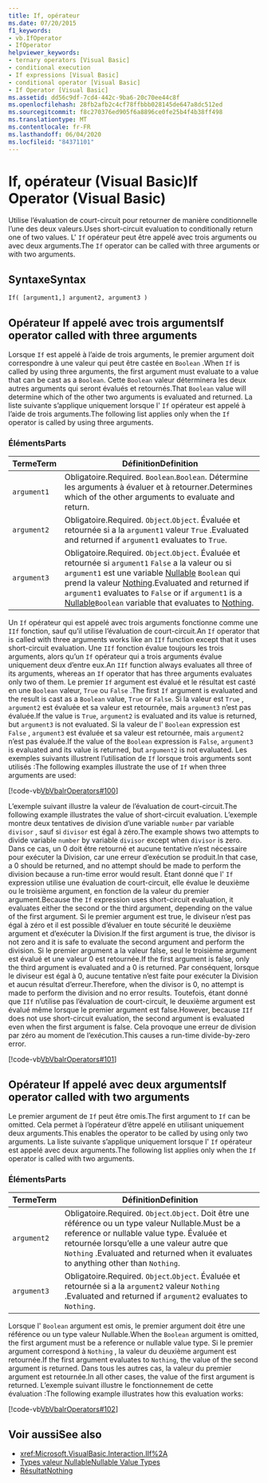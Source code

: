 ```yaml
---
title: If, opérateur
ms.date: 07/20/2015
f1_keywords:
- vb.IfOperator
- IfOperator
helpviewer_keywords:
- ternary operators [Visual Basic]
- conditional execution
- If expressions [Visual Basic]
- conditional operator [Visual Basic]
- If Operator [Visual Basic]
ms.assetid: dd56c9df-7cd4-442c-9ba6-20c70ee44c8f
ms.openlocfilehash: 28fb2afb2c4cf78ffbbb028145de647a8dc512ed
ms.sourcegitcommit: f8c270376ed905f6a8896ce0fe25b4f4b38ff498
ms.translationtype: MT
ms.contentlocale: fr-FR
ms.lasthandoff: 06/04/2020
ms.locfileid: "84371101"
---
```

# <a name="if-operator-visual-basic"></a><span data-ttu-id="d0bb7-102">If, opérateur (Visual Basic)</span><span class="sxs-lookup"><span data-stu-id="d0bb7-102">If Operator (Visual Basic)</span></span>

<span data-ttu-id="d0bb7-103">Utilise l’évaluation de court-circuit pour retourner de manière conditionnelle l’une des deux valeurs.</span><span class="sxs-lookup"><span data-stu-id="d0bb7-103">Uses short-circuit evaluation to conditionally return one of two values.</span></span> <span data-ttu-id="d0bb7-104">L' `If` opérateur peut être appelé avec trois arguments ou avec deux arguments.</span><span class="sxs-lookup"><span data-stu-id="d0bb7-104">The `If` operator can be called with three arguments or with two arguments.</span></span>

## <a name="syntax"></a><span data-ttu-id="d0bb7-105">Syntaxe</span><span class="sxs-lookup"><span data-stu-id="d0bb7-105">Syntax</span></span>

```vb
If( [argument1,] argument2, argument3 )
```

## <a name="if-operator-called-with-three-arguments"></a><span data-ttu-id="d0bb7-106">Opérateur If appelé avec trois arguments</span><span class="sxs-lookup"><span data-stu-id="d0bb7-106">If operator called with three arguments</span></span>

<span data-ttu-id="d0bb7-107">Lorsque `If` est appelé à l’aide de trois arguments, le premier argument doit correspondre à une valeur qui peut être castée en `Boolean` .</span><span class="sxs-lookup"><span data-stu-id="d0bb7-107">When `If` is called by using three arguments, the first argument must evaluate to a value that can be cast as a `Boolean`.</span></span> <span data-ttu-id="d0bb7-108">Cette `Boolean` valeur déterminera les deux autres arguments qui seront évalués et retournés.</span><span class="sxs-lookup"><span data-stu-id="d0bb7-108">That `Boolean` value will determine which of the other two arguments is evaluated and returned.</span></span> <span data-ttu-id="d0bb7-109">La liste suivante s’applique uniquement lorsque l' `If` opérateur est appelé à l’aide de trois arguments.</span><span class="sxs-lookup"><span data-stu-id="d0bb7-109">The following list applies only when the `If` operator is called by using three arguments.</span></span>

### <a name="parts"></a><span data-ttu-id="d0bb7-110">Éléments</span><span class="sxs-lookup"><span data-stu-id="d0bb7-110">Parts</span></span>

|<span data-ttu-id="d0bb7-111">Terme</span><span class="sxs-lookup"><span data-stu-id="d0bb7-111">Term</span></span>|<span data-ttu-id="d0bb7-112">Définition</span><span class="sxs-lookup"><span data-stu-id="d0bb7-112">Definition</span></span>|
|---|---|
|`argument1`|<span data-ttu-id="d0bb7-113">Obligatoire.</span><span class="sxs-lookup"><span data-stu-id="d0bb7-113">Required.</span></span> <span data-ttu-id="d0bb7-114">`Boolean`.</span><span class="sxs-lookup"><span data-stu-id="d0bb7-114">`Boolean`.</span></span> <span data-ttu-id="d0bb7-115">Détermine les arguments à évaluer et à retourner.</span><span class="sxs-lookup"><span data-stu-id="d0bb7-115">Determines which of the other arguments to evaluate and return.</span></span>|
|`argument2`|<span data-ttu-id="d0bb7-116">Obligatoire.</span><span class="sxs-lookup"><span data-stu-id="d0bb7-116">Required.</span></span> <span data-ttu-id="d0bb7-117">`Object`.</span><span class="sxs-lookup"><span data-stu-id="d0bb7-117">`Object`.</span></span> <span data-ttu-id="d0bb7-118">Évaluée et retournée si a la `argument1` valeur `True` .</span><span class="sxs-lookup"><span data-stu-id="d0bb7-118">Evaluated and returned if `argument1` evaluates to `True`.</span></span>|
|`argument3`|<span data-ttu-id="d0bb7-119">Obligatoire.</span><span class="sxs-lookup"><span data-stu-id="d0bb7-119">Required.</span></span> <span data-ttu-id="d0bb7-120">`Object`.</span><span class="sxs-lookup"><span data-stu-id="d0bb7-120">`Object`.</span></span> <span data-ttu-id="d0bb7-121">Évaluée et retournée si `argument1` `False` a la valeur ou si `argument1` est une variable [Nullable](../../programming-guide/language-features/data-types/nullable-value-types.md) `Boolean` qui prend la valeur [Nothing](../nothing.md).</span><span class="sxs-lookup"><span data-stu-id="d0bb7-121">Evaluated and returned if `argument1` evaluates to `False` or if `argument1` is a [Nullable](../../programming-guide/language-features/data-types/nullable-value-types.md)`Boolean` variable that evaluates to [Nothing](../nothing.md).</span></span>|

<span data-ttu-id="d0bb7-122">Un `If` opérateur qui est appelé avec trois arguments fonctionne comme une `IIf` fonction, sauf qu’il utilise l’évaluation de court-circuit.</span><span class="sxs-lookup"><span data-stu-id="d0bb7-122">An `If` operator that is called with three arguments works like an `IIf` function except that it uses short-circuit evaluation.</span></span> <span data-ttu-id="d0bb7-123">Une `IIf` fonction évalue toujours les trois arguments, alors qu’un `If` opérateur qui a trois arguments évalue uniquement deux d’entre eux.</span><span class="sxs-lookup"><span data-stu-id="d0bb7-123">An `IIf` function always evaluates all three of its arguments, whereas an `If` operator that has three arguments evaluates only two of them.</span></span> <span data-ttu-id="d0bb7-124">Le premier `If` argument est évalué et le résultat est casté en une `Boolean` valeur, `True` ou `False` .</span><span class="sxs-lookup"><span data-stu-id="d0bb7-124">The first `If` argument is evaluated and the result is cast as a `Boolean` value, `True` or `False`.</span></span> <span data-ttu-id="d0bb7-125">Si la valeur est `True` , `argument2` est évaluée et sa valeur est retournée, mais `argument3` n’est pas évaluée.</span><span class="sxs-lookup"><span data-stu-id="d0bb7-125">If the value is `True`, `argument2` is evaluated and its value is returned, but `argument3` is not evaluated.</span></span> <span data-ttu-id="d0bb7-126">Si la valeur de l' `Boolean` expression est `False` , `argument3` est évaluée et sa valeur est retournée, mais `argument2` n’est pas évaluée.</span><span class="sxs-lookup"><span data-stu-id="d0bb7-126">If the value of the `Boolean` expression is `False`, `argument3` is evaluated and its value is returned, but `argument2` is not evaluated.</span></span> <span data-ttu-id="d0bb7-127">Les exemples suivants illustrent l’utilisation de `If` lorsque trois arguments sont utilisés :</span><span class="sxs-lookup"><span data-stu-id="d0bb7-127">The following examples illustrate the use of `If` when three arguments are used:</span></span>

[!code-vb[VbVbalrOperators#100](~/samples/snippets/visualbasic/VS_Snippets_VBCSharp/VbVbalrOperators/VB/Class4.vb#100)]

<span data-ttu-id="d0bb7-128">L’exemple suivant illustre la valeur de l’évaluation de court-circuit.</span><span class="sxs-lookup"><span data-stu-id="d0bb7-128">The following example illustrates the value of short-circuit evaluation.</span></span> <span data-ttu-id="d0bb7-129">L’exemple montre deux tentatives de division d’une variable `number` par variable `divisor` , sauf si `divisor` est égal à zéro.</span><span class="sxs-lookup"><span data-stu-id="d0bb7-129">The example shows two attempts to divide variable `number` by variable `divisor` except when `divisor` is zero.</span></span> <span data-ttu-id="d0bb7-130">Dans ce cas, un 0 doit être retourné et aucune tentative n’est nécessaire pour exécuter la Division, car une erreur d’exécution se produit.</span><span class="sxs-lookup"><span data-stu-id="d0bb7-130">In that case, a 0 should be returned, and no attempt should be made to perform the division because a run-time error would result.</span></span> <span data-ttu-id="d0bb7-131">Étant donné que l' `If` expression utilise une évaluation de court-circuit, elle évalue le deuxième ou le troisième argument, en fonction de la valeur du premier argument.</span><span class="sxs-lookup"><span data-stu-id="d0bb7-131">Because the `If` expression uses short-circuit evaluation, it evaluates either the second or the third argument, depending on the value of the first argument.</span></span> <span data-ttu-id="d0bb7-132">Si le premier argument est true, le diviseur n’est pas égal à zéro et il est possible d’évaluer en toute sécurité le deuxième argument et d’exécuter la Division.</span><span class="sxs-lookup"><span data-stu-id="d0bb7-132">If the first argument is true, the divisor is not zero and it is safe to evaluate the second argument and perform the division.</span></span> <span data-ttu-id="d0bb7-133">Si le premier argument a la valeur false, seul le troisième argument est évalué et une valeur 0 est retournée.</span><span class="sxs-lookup"><span data-stu-id="d0bb7-133">If the first argument is false, only the third argument is evaluated and a 0 is returned.</span></span> <span data-ttu-id="d0bb7-134">Par conséquent, lorsque le diviseur est égal à 0, aucune tentative n’est faite pour exécuter la Division et aucun résultat d’erreur.</span><span class="sxs-lookup"><span data-stu-id="d0bb7-134">Therefore, when the divisor is 0, no attempt is made to perform the division and no error results.</span></span> <span data-ttu-id="d0bb7-135">Toutefois, étant donné que `IIf` n’utilise pas l’évaluation de court-circuit, le deuxième argument est évalué même lorsque le premier argument est false.</span><span class="sxs-lookup"><span data-stu-id="d0bb7-135">However, because `IIf` does not use short-circuit evaluation, the second argument is evaluated even when the first argument is false.</span></span> <span data-ttu-id="d0bb7-136">Cela provoque une erreur de division par zéro au moment de l’exécution.</span><span class="sxs-lookup"><span data-stu-id="d0bb7-136">This causes a run-time divide-by-zero error.</span></span>

[!code-vb[VbVbalrOperators#101](~/samples/snippets/visualbasic/VS_Snippets_VBCSharp/VbVbalrOperators/VB/Class4.vb#101)]

## <a name="if-operator-called-with-two-arguments"></a><span data-ttu-id="d0bb7-137">Opérateur If appelé avec deux arguments</span><span class="sxs-lookup"><span data-stu-id="d0bb7-137">If operator called with two arguments</span></span>

<span data-ttu-id="d0bb7-138">Le premier argument de `If` peut être omis.</span><span class="sxs-lookup"><span data-stu-id="d0bb7-138">The first argument to `If` can be omitted.</span></span> <span data-ttu-id="d0bb7-139">Cela permet à l’opérateur d’être appelé en utilisant uniquement deux arguments.</span><span class="sxs-lookup"><span data-stu-id="d0bb7-139">This enables the operator to be called by using only two arguments.</span></span> <span data-ttu-id="d0bb7-140">La liste suivante s’applique uniquement lorsque l' `If` opérateur est appelé avec deux arguments.</span><span class="sxs-lookup"><span data-stu-id="d0bb7-140">The following list applies only when the `If` operator is called with two arguments.</span></span>

### <a name="parts"></a><span data-ttu-id="d0bb7-141">Éléments</span><span class="sxs-lookup"><span data-stu-id="d0bb7-141">Parts</span></span>

|<span data-ttu-id="d0bb7-142">Terme</span><span class="sxs-lookup"><span data-stu-id="d0bb7-142">Term</span></span>|<span data-ttu-id="d0bb7-143">Définition</span><span class="sxs-lookup"><span data-stu-id="d0bb7-143">Definition</span></span>|
|---|---|
|`argument2`|<span data-ttu-id="d0bb7-144">Obligatoire.</span><span class="sxs-lookup"><span data-stu-id="d0bb7-144">Required.</span></span> <span data-ttu-id="d0bb7-145">`Object`.</span><span class="sxs-lookup"><span data-stu-id="d0bb7-145">`Object`.</span></span> <span data-ttu-id="d0bb7-146">Doit être une référence ou un type valeur Nullable.</span><span class="sxs-lookup"><span data-stu-id="d0bb7-146">Must be a reference or nullable value type.</span></span> <span data-ttu-id="d0bb7-147">Évaluée et retournée lorsqu’elle a une valeur autre que `Nothing` .</span><span class="sxs-lookup"><span data-stu-id="d0bb7-147">Evaluated and returned when it evaluates to anything other than `Nothing`.</span></span>|
|`argument3`|<span data-ttu-id="d0bb7-148">Obligatoire.</span><span class="sxs-lookup"><span data-stu-id="d0bb7-148">Required.</span></span> <span data-ttu-id="d0bb7-149">`Object`.</span><span class="sxs-lookup"><span data-stu-id="d0bb7-149">`Object`.</span></span> <span data-ttu-id="d0bb7-150">Évaluée et retournée si a la `argument2` valeur `Nothing` .</span><span class="sxs-lookup"><span data-stu-id="d0bb7-150">Evaluated and returned if `argument2` evaluates to `Nothing`.</span></span>|

<span data-ttu-id="d0bb7-151">Lorsque l' `Boolean` argument est omis, le premier argument doit être une référence ou un type valeur Nullable.</span><span class="sxs-lookup"><span data-stu-id="d0bb7-151">When the `Boolean` argument is omitted, the first argument must be a reference or nullable value type.</span></span> <span data-ttu-id="d0bb7-152">Si le premier argument correspond à `Nothing` , la valeur du deuxième argument est retournée.</span><span class="sxs-lookup"><span data-stu-id="d0bb7-152">If the first argument evaluates to `Nothing`, the value of the second argument is returned.</span></span> <span data-ttu-id="d0bb7-153">Dans tous les autres cas, la valeur du premier argument est retournée.</span><span class="sxs-lookup"><span data-stu-id="d0bb7-153">In all other cases, the value of the first argument is returned.</span></span> <span data-ttu-id="d0bb7-154">L’exemple suivant illustre le fonctionnement de cette évaluation :</span><span class="sxs-lookup"><span data-stu-id="d0bb7-154">The following example illustrates how this evaluation works:</span></span>

[!code-vb[VbVbalrOperators#102](~/samples/snippets/visualbasic/VS_Snippets_VBCSharp/VbVbalrOperators/VB/Class4.vb#102)]

## <a name="see-also"></a><span data-ttu-id="d0bb7-155">Voir aussi</span><span class="sxs-lookup"><span data-stu-id="d0bb7-155">See also</span></span>

- <xref:Microsoft.VisualBasic.Interaction.IIf%2A>
- [<span data-ttu-id="d0bb7-156">Types valeur Nullable</span><span class="sxs-lookup"><span data-stu-id="d0bb7-156">Nullable Value Types</span></span>](../../programming-guide/language-features/data-types/nullable-value-types.md)
- [<span data-ttu-id="d0bb7-157">Résultat</span><span class="sxs-lookup"><span data-stu-id="d0bb7-157">Nothing</span></span>](../nothing.md)
